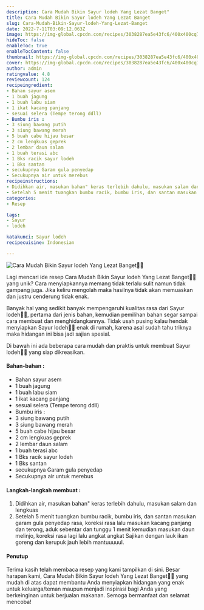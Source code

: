```yaml
---
description: Cara Mudah Bikin Sayur lodeh Yang Lezat Banget"
title: Cara Mudah Bikin Sayur lodeh Yang Lezat Banget
slug: Cara-Mudah-Bikin-Sayur-lodeh-Yang-Lezat-Banget
date: 2022-7-11T03:09:12.063Z
image: https://img-global.cpcdn.com/recipes/3038287ea5e43fc6/400x400cq70/photo.jpg
hideToc: false
enableToc: true
enableTocContent: false
thumbnail: https://img-global.cpcdn.com/recipes/3038287ea5e43fc6/400x400cq70/photo.jpg
cover: https://img-global.cpcdn.com/recipes/3038287ea5e43fc6/400x400cq70/photo.jpg
author: admin
ratingvalue: 4.8
reviewcount: 124
recipeingredient:
- Bahan sayur asem
- 1 buah jagung
- 1 buah labu siam
- 1 ikat kacang panjang
- sesuai selera (Tempe terong ddll)
- Bumbu iris :
- 3 siung bawang putih
- 3 siung bawang merah
- 5 buah cabe hijau besar
- 2 cm lengkuas geprek
- 2 lembar daun salam
- 1 buah terasi abc
- 1 Bks racik sayur lodeh
- 1 Bks santan
- secukupnya Garam gula penyedap
- Secukupnya air untuk merebus
recipeinstructions:
- Didihkan air, masukan bahan" keras terlebih dahulu, masukan salam dan lengkuas
- Setelah 5 menit tuangkan bumbu racik, bumbu iris, dan santan masukan garam gula penyedap rasa, koreksi rasa lalu masukan kacang panjang dan terong, aduk sebentar dan tunggu 1 menit kemudian masukan daun melinjo, koreksi rasa lagi lalu angkat angkat Sajikan dengan lauk ikan goreng dan kerupuk jauh lebih mantuuuuul.
categories:
- Resep

tags:
- Sayur
- lodeh

katakunci: Sayur lodeh
recipecuisine: Indonesian

---
```


![Cara Mudah Bikin Sayur lodeh Yang Lezat Banget👩‍🍳](https://img-global.cpcdn.com/recipes/3038287ea5e43fc6/400x400cq70/photo.jpg)

Lagi mencari ide resep Cara Mudah Bikin Sayur lodeh Yang Lezat Banget👩‍🍳 yang unik? Cara menyiapkannya memang tidak terlalu sulit namun tidak gampang juga. Jika keliru mengolah maka hasilnya tidak akan memuaskan dan justru cenderung tidak enak.

Banyak hal yang sedikit banyak mempengaruhi kualitas rasa dari Sayur lodeh👩‍🍳, pertama dari jenis bahan, kemudian pemilihan bahan segar sampai cara membuat dan menghidangkannya. Tidak usah pusing kalau hendak menyiapkan Sayur lodeh👩‍🍳 enak di rumah, karena asal sudah tahu triknya maka hidangan ini bisa jadi sajian spesial.

Di bawah ini ada beberapa cara mudah dan praktis untuk membuat Sayur lodeh👩‍🍳 yang siap dikreasikan.

<!--inarticleads1-->

#### Bahan-bahan :

- Bahan sayur asem
- 1 buah jagung
- 1 buah labu siam
- 1 ikat kacang panjang
- sesuai selera (Tempe terong ddll)
- Bumbu iris :
- 3 siung bawang putih
- 3 siung bawang merah
- 5 buah cabe hijau besar
- 2 cm lengkuas geprek
- 2 lembar daun salam
- 1 buah terasi abc
- 1 Bks racik sayur lodeh
- 1 Bks santan
- secukupnya Garam gula penyedap
- Secukupnya air untuk merebus

<!--inarticleads2-->

#### Langkah-langkah membuat :

1. Didihkan air, masukan bahan" keras terlebih dahulu, masukan salam dan lengkuas
1. Setelah 5 menit tuangkan bumbu racik, bumbu iris, dan santan masukan garam gula penyedap rasa, koreksi rasa lalu masukan kacang panjang dan terong, aduk sebentar dan tunggu 1 menit kemudian masukan daun melinjo, koreksi rasa lagi lalu angkat angkat Sajikan dengan lauk ikan goreng dan kerupuk jauh lebih mantuuuuul.

#### Penutup

Terima kasih telah membaca resep yang kami tampilkan di sini. Besar harapan kami, Cara Mudah Bikin Sayur lodeh Yang Lezat Banget👩‍🍳 yang mudah di atas dapat membantu Anda menyiapkan hidangan yang enak untuk keluarga/teman maupun menjadi inspirasi bagi Anda yang berkeinginan untuk berjualan makanan. Semoga bermanfaat dan selamat mencoba!